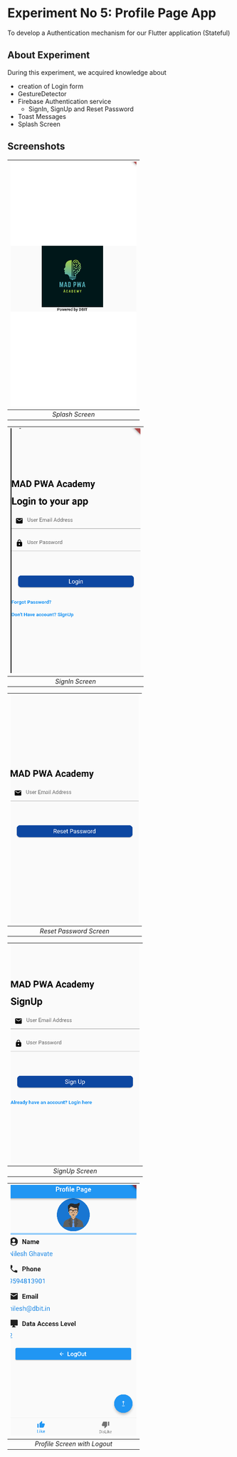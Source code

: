 # Experiment No 5: Profile Page App

To develop a Authentication mechanism for our Flutter application (Stateful)

## About Experiment

During this experiment, we acquired knowledge about
* creation of Login form
* GestureDetector
* Firebase Authentication service
  * SignIn, SignUp and Reset Password
* Toast Messages
* Splash Screen 

## Screenshots

|![plot](./assets/screenshots/screenshot_1.png?raw=true) |
|:--:|
| *Splash Screen* |

|![plot](./assets/screenshots/screenshot_2.png?raw=true) |
|:--:|
| *SignIn Screen* |

|![plot](./assets/screenshots/screenshot_3.png?raw=true) |
|:--:|
| *Reset Password Screen* |

|![plot](./assets/screenshots/screenshot_4.png?raw=true) |
|:--:|
| *SignUp Screen* |

|![plot](./assets/screenshots/screenshot_5.png?raw=true) |
|:--:|
| *Profile Screen with Logout* |
